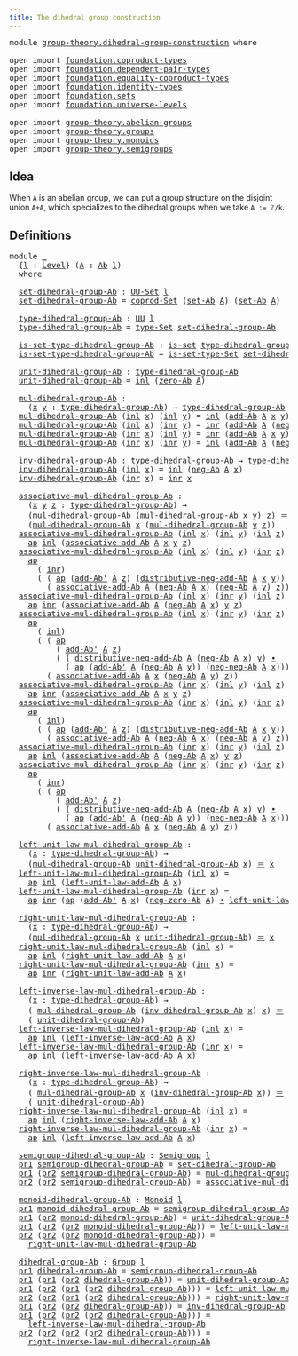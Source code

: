 ```yaml
---
title: The dihedral group construction
---
```


<pre class="Agda"><a id="57" class="Keyword">module</a> <a id="64" href="group-theory.dihedral-group-construction.html" class="Module">group-theory.dihedral-group-construction</a> <a id="105" class="Keyword">where</a>

<a id="112" class="Keyword">open</a> <a id="117" class="Keyword">import</a> <a id="124" href="foundation.coproduct-types.html" class="Module">foundation.coproduct-types</a>
<a id="151" class="Keyword">open</a> <a id="156" class="Keyword">import</a> <a id="163" href="foundation.dependent-pair-types.html" class="Module">foundation.dependent-pair-types</a>
<a id="195" class="Keyword">open</a> <a id="200" class="Keyword">import</a> <a id="207" href="foundation.equality-coproduct-types.html" class="Module">foundation.equality-coproduct-types</a>
<a id="243" class="Keyword">open</a> <a id="248" class="Keyword">import</a> <a id="255" href="foundation.identity-types.html" class="Module">foundation.identity-types</a>
<a id="281" class="Keyword">open</a> <a id="286" class="Keyword">import</a> <a id="293" href="foundation.sets.html" class="Module">foundation.sets</a>
<a id="309" class="Keyword">open</a> <a id="314" class="Keyword">import</a> <a id="321" href="foundation.universe-levels.html" class="Module">foundation.universe-levels</a>

<a id="349" class="Keyword">open</a> <a id="354" class="Keyword">import</a> <a id="361" href="group-theory.abelian-groups.html" class="Module">group-theory.abelian-groups</a>
<a id="389" class="Keyword">open</a> <a id="394" class="Keyword">import</a> <a id="401" href="group-theory.groups.html" class="Module">group-theory.groups</a>
<a id="421" class="Keyword">open</a> <a id="426" class="Keyword">import</a> <a id="433" href="group-theory.monoids.html" class="Module">group-theory.monoids</a>
<a id="454" class="Keyword">open</a> <a id="459" class="Keyword">import</a> <a id="466" href="group-theory.semigroups.html" class="Module">group-theory.semigroups</a>
</pre>
## Idea

When `A` is an abelian group, we can put a group structure on the disjoint union `A+A`, which specializes to the dihedral groups when we take `A := ℤ/k`.

## Definitions

<pre class="Agda"><a id="683" class="Keyword">module</a> <a id="690" href="group-theory.dihedral-group-construction.html#690" class="Module">_</a>
  <a id="694" class="Symbol">{</a><a id="695" href="group-theory.dihedral-group-construction.html#695" class="Bound">l</a> <a id="697" class="Symbol">:</a> <a id="699" href="Agda.Primitive.html#597" class="Postulate">Level</a><a id="704" class="Symbol">}</a> <a id="706" class="Symbol">(</a><a id="707" href="group-theory.dihedral-group-construction.html#707" class="Bound">A</a> <a id="709" class="Symbol">:</a> <a id="711" href="group-theory.abelian-groups.html#2512" class="Function">Ab</a> <a id="714" href="group-theory.dihedral-group-construction.html#695" class="Bound">l</a><a id="715" class="Symbol">)</a>
  <a id="719" class="Keyword">where</a>

  <a id="728" href="group-theory.dihedral-group-construction.html#728" class="Function">set-dihedral-group-Ab</a> <a id="750" class="Symbol">:</a> <a id="752" href="foundation-core.sets.html#1190" class="Function">UU-Set</a> <a id="759" href="group-theory.dihedral-group-construction.html#695" class="Bound">l</a>
  <a id="763" href="group-theory.dihedral-group-construction.html#728" class="Function">set-dihedral-group-Ab</a> <a id="785" class="Symbol">=</a> <a id="787" href="foundation.equality-coproduct-types.html#11165" class="Function">coprod-Set</a> <a id="798" class="Symbol">(</a><a id="799" href="group-theory.abelian-groups.html#2646" class="Function">set-Ab</a> <a id="806" href="group-theory.dihedral-group-construction.html#707" class="Bound">A</a><a id="807" class="Symbol">)</a> <a id="809" class="Symbol">(</a><a id="810" href="group-theory.abelian-groups.html#2646" class="Function">set-Ab</a> <a id="817" href="group-theory.dihedral-group-construction.html#707" class="Bound">A</a><a id="818" class="Symbol">)</a>

  <a id="823" href="group-theory.dihedral-group-construction.html#823" class="Function">type-dihedral-group-Ab</a> <a id="846" class="Symbol">:</a> <a id="848" href="foundation-core.universe-levels.html#235" class="Primitive">UU</a> <a id="851" href="group-theory.dihedral-group-construction.html#695" class="Bound">l</a>
  <a id="855" href="group-theory.dihedral-group-construction.html#823" class="Function">type-dihedral-group-Ab</a> <a id="878" class="Symbol">=</a> <a id="880" href="foundation-core.sets.html#1304" class="Function">type-Set</a> <a id="889" href="group-theory.dihedral-group-construction.html#728" class="Function">set-dihedral-group-Ab</a>

  <a id="914" href="group-theory.dihedral-group-construction.html#914" class="Function">is-set-type-dihedral-group-Ab</a> <a id="944" class="Symbol">:</a> <a id="946" href="foundation-core.sets.html#1113" class="Function">is-set</a> <a id="953" href="group-theory.dihedral-group-construction.html#823" class="Function">type-dihedral-group-Ab</a>
  <a id="978" href="group-theory.dihedral-group-construction.html#914" class="Function">is-set-type-dihedral-group-Ab</a> <a id="1008" class="Symbol">=</a> <a id="1010" href="foundation-core.sets.html#1355" class="Function">is-set-type-Set</a> <a id="1026" href="group-theory.dihedral-group-construction.html#728" class="Function">set-dihedral-group-Ab</a>

  <a id="1051" href="group-theory.dihedral-group-construction.html#1051" class="Function">unit-dihedral-group-Ab</a> <a id="1074" class="Symbol">:</a> <a id="1076" href="group-theory.dihedral-group-construction.html#823" class="Function">type-dihedral-group-Ab</a>
  <a id="1101" href="group-theory.dihedral-group-construction.html#1051" class="Function">unit-dihedral-group-Ab</a> <a id="1124" class="Symbol">=</a> <a id="1126" href="foundation.coproduct-types.html#1250" class="InductiveConstructor">inl</a> <a id="1130" class="Symbol">(</a><a id="1131" href="group-theory.abelian-groups.html#3983" class="Function">zero-Ab</a> <a id="1139" href="group-theory.dihedral-group-construction.html#707" class="Bound">A</a><a id="1140" class="Symbol">)</a>

  <a id="1145" href="group-theory.dihedral-group-construction.html#1145" class="Function">mul-dihedral-group-Ab</a> <a id="1167" class="Symbol">:</a>
    <a id="1173" class="Symbol">(</a><a id="1174" href="group-theory.dihedral-group-construction.html#1174" class="Bound">x</a> <a id="1176" href="group-theory.dihedral-group-construction.html#1176" class="Bound">y</a> <a id="1178" class="Symbol">:</a> <a id="1180" href="group-theory.dihedral-group-construction.html#823" class="Function">type-dihedral-group-Ab</a><a id="1202" class="Symbol">)</a> <a id="1204" class="Symbol">→</a> <a id="1206" href="group-theory.dihedral-group-construction.html#823" class="Function">type-dihedral-group-Ab</a>
  <a id="1231" href="group-theory.dihedral-group-construction.html#1145" class="Function">mul-dihedral-group-Ab</a> <a id="1253" class="Symbol">(</a><a id="1254" href="foundation.coproduct-types.html#1250" class="InductiveConstructor">inl</a> <a id="1258" href="group-theory.dihedral-group-construction.html#1258" class="Bound">x</a><a id="1259" class="Symbol">)</a> <a id="1261" class="Symbol">(</a><a id="1262" href="foundation.coproduct-types.html#1250" class="InductiveConstructor">inl</a> <a id="1266" href="group-theory.dihedral-group-construction.html#1266" class="Bound">y</a><a id="1267" class="Symbol">)</a> <a id="1269" class="Symbol">=</a> <a id="1271" href="foundation.coproduct-types.html#1250" class="InductiveConstructor">inl</a> <a id="1275" class="Symbol">(</a><a id="1276" href="group-theory.abelian-groups.html#3073" class="Function">add-Ab</a> <a id="1283" href="group-theory.dihedral-group-construction.html#707" class="Bound">A</a> <a id="1285" href="group-theory.dihedral-group-construction.html#1258" class="Bound">x</a> <a id="1287" href="group-theory.dihedral-group-construction.html#1266" class="Bound">y</a><a id="1288" class="Symbol">)</a>
  <a id="1292" href="group-theory.dihedral-group-construction.html#1145" class="Function">mul-dihedral-group-Ab</a> <a id="1314" class="Symbol">(</a><a id="1315" href="foundation.coproduct-types.html#1250" class="InductiveConstructor">inl</a> <a id="1319" href="group-theory.dihedral-group-construction.html#1319" class="Bound">x</a><a id="1320" class="Symbol">)</a> <a id="1322" class="Symbol">(</a><a id="1323" href="foundation.coproduct-types.html#1268" class="InductiveConstructor">inr</a> <a id="1327" href="group-theory.dihedral-group-construction.html#1327" class="Bound">y</a><a id="1328" class="Symbol">)</a> <a id="1330" class="Symbol">=</a> <a id="1332" href="foundation.coproduct-types.html#1268" class="InductiveConstructor">inr</a> <a id="1336" class="Symbol">(</a><a id="1337" href="group-theory.abelian-groups.html#3073" class="Function">add-Ab</a> <a id="1344" href="group-theory.dihedral-group-construction.html#707" class="Bound">A</a> <a id="1346" class="Symbol">(</a><a id="1347" href="group-theory.abelian-groups.html#4621" class="Function">neg-Ab</a> <a id="1354" href="group-theory.dihedral-group-construction.html#707" class="Bound">A</a> <a id="1356" href="group-theory.dihedral-group-construction.html#1319" class="Bound">x</a><a id="1357" class="Symbol">)</a> <a id="1359" href="group-theory.dihedral-group-construction.html#1327" class="Bound">y</a><a id="1360" class="Symbol">)</a>
  <a id="1364" href="group-theory.dihedral-group-construction.html#1145" class="Function">mul-dihedral-group-Ab</a> <a id="1386" class="Symbol">(</a><a id="1387" href="foundation.coproduct-types.html#1268" class="InductiveConstructor">inr</a> <a id="1391" href="group-theory.dihedral-group-construction.html#1391" class="Bound">x</a><a id="1392" class="Symbol">)</a> <a id="1394" class="Symbol">(</a><a id="1395" href="foundation.coproduct-types.html#1250" class="InductiveConstructor">inl</a> <a id="1399" href="group-theory.dihedral-group-construction.html#1399" class="Bound">y</a><a id="1400" class="Symbol">)</a> <a id="1402" class="Symbol">=</a> <a id="1404" href="foundation.coproduct-types.html#1268" class="InductiveConstructor">inr</a> <a id="1408" class="Symbol">(</a><a id="1409" href="group-theory.abelian-groups.html#3073" class="Function">add-Ab</a> <a id="1416" href="group-theory.dihedral-group-construction.html#707" class="Bound">A</a> <a id="1418" href="group-theory.dihedral-group-construction.html#1391" class="Bound">x</a> <a id="1420" href="group-theory.dihedral-group-construction.html#1399" class="Bound">y</a><a id="1421" class="Symbol">)</a>
  <a id="1425" href="group-theory.dihedral-group-construction.html#1145" class="Function">mul-dihedral-group-Ab</a> <a id="1447" class="Symbol">(</a><a id="1448" href="foundation.coproduct-types.html#1268" class="InductiveConstructor">inr</a> <a id="1452" href="group-theory.dihedral-group-construction.html#1452" class="Bound">x</a><a id="1453" class="Symbol">)</a> <a id="1455" class="Symbol">(</a><a id="1456" href="foundation.coproduct-types.html#1268" class="InductiveConstructor">inr</a> <a id="1460" href="group-theory.dihedral-group-construction.html#1460" class="Bound">y</a><a id="1461" class="Symbol">)</a> <a id="1463" class="Symbol">=</a> <a id="1465" href="foundation.coproduct-types.html#1250" class="InductiveConstructor">inl</a> <a id="1469" class="Symbol">(</a><a id="1470" href="group-theory.abelian-groups.html#3073" class="Function">add-Ab</a> <a id="1477" href="group-theory.dihedral-group-construction.html#707" class="Bound">A</a> <a id="1479" class="Symbol">(</a><a id="1480" href="group-theory.abelian-groups.html#4621" class="Function">neg-Ab</a> <a id="1487" href="group-theory.dihedral-group-construction.html#707" class="Bound">A</a> <a id="1489" href="group-theory.dihedral-group-construction.html#1452" class="Bound">x</a><a id="1490" class="Symbol">)</a> <a id="1492" href="group-theory.dihedral-group-construction.html#1460" class="Bound">y</a><a id="1493" class="Symbol">)</a>

  <a id="1498" href="group-theory.dihedral-group-construction.html#1498" class="Function">inv-dihedral-group-Ab</a> <a id="1520" class="Symbol">:</a> <a id="1522" href="group-theory.dihedral-group-construction.html#823" class="Function">type-dihedral-group-Ab</a> <a id="1545" class="Symbol">→</a> <a id="1547" href="group-theory.dihedral-group-construction.html#823" class="Function">type-dihedral-group-Ab</a>
  <a id="1572" href="group-theory.dihedral-group-construction.html#1498" class="Function">inv-dihedral-group-Ab</a> <a id="1594" class="Symbol">(</a><a id="1595" href="foundation.coproduct-types.html#1250" class="InductiveConstructor">inl</a> <a id="1599" href="group-theory.dihedral-group-construction.html#1599" class="Bound">x</a><a id="1600" class="Symbol">)</a> <a id="1602" class="Symbol">=</a> <a id="1604" href="foundation.coproduct-types.html#1250" class="InductiveConstructor">inl</a> <a id="1608" class="Symbol">(</a><a id="1609" href="group-theory.abelian-groups.html#4621" class="Function">neg-Ab</a> <a id="1616" href="group-theory.dihedral-group-construction.html#707" class="Bound">A</a> <a id="1618" href="group-theory.dihedral-group-construction.html#1599" class="Bound">x</a><a id="1619" class="Symbol">)</a>
  <a id="1623" href="group-theory.dihedral-group-construction.html#1498" class="Function">inv-dihedral-group-Ab</a> <a id="1645" class="Symbol">(</a><a id="1646" href="foundation.coproduct-types.html#1268" class="InductiveConstructor">inr</a> <a id="1650" href="group-theory.dihedral-group-construction.html#1650" class="Bound">x</a><a id="1651" class="Symbol">)</a> <a id="1653" class="Symbol">=</a> <a id="1655" href="foundation.coproduct-types.html#1268" class="InductiveConstructor">inr</a> <a id="1659" href="group-theory.dihedral-group-construction.html#1650" class="Bound">x</a>

  <a id="1664" href="group-theory.dihedral-group-construction.html#1664" class="Function">associative-mul-dihedral-group-Ab</a> <a id="1698" class="Symbol">:</a>
    <a id="1704" class="Symbol">(</a><a id="1705" href="group-theory.dihedral-group-construction.html#1705" class="Bound">x</a> <a id="1707" href="group-theory.dihedral-group-construction.html#1707" class="Bound">y</a> <a id="1709" href="group-theory.dihedral-group-construction.html#1709" class="Bound">z</a> <a id="1711" class="Symbol">:</a> <a id="1713" href="group-theory.dihedral-group-construction.html#823" class="Function">type-dihedral-group-Ab</a><a id="1735" class="Symbol">)</a> <a id="1737" class="Symbol">→</a>
    <a id="1743" class="Symbol">(</a><a id="1744" href="group-theory.dihedral-group-construction.html#1145" class="Function">mul-dihedral-group-Ab</a> <a id="1766" class="Symbol">(</a><a id="1767" href="group-theory.dihedral-group-construction.html#1145" class="Function">mul-dihedral-group-Ab</a> <a id="1789" href="group-theory.dihedral-group-construction.html#1705" class="Bound">x</a> <a id="1791" href="group-theory.dihedral-group-construction.html#1707" class="Bound">y</a><a id="1792" class="Symbol">)</a> <a id="1794" href="group-theory.dihedral-group-construction.html#1709" class="Bound">z</a><a id="1795" class="Symbol">)</a> <a id="1797" href="foundation-core.identity-types.html#1865" class="Function Operator">＝</a>
    <a id="1803" class="Symbol">(</a><a id="1804" href="group-theory.dihedral-group-construction.html#1145" class="Function">mul-dihedral-group-Ab</a> <a id="1826" href="group-theory.dihedral-group-construction.html#1705" class="Bound">x</a> <a id="1828" class="Symbol">(</a><a id="1829" href="group-theory.dihedral-group-construction.html#1145" class="Function">mul-dihedral-group-Ab</a> <a id="1851" href="group-theory.dihedral-group-construction.html#1707" class="Bound">y</a> <a id="1853" href="group-theory.dihedral-group-construction.html#1709" class="Bound">z</a><a id="1854" class="Symbol">))</a>
  <a id="1859" href="group-theory.dihedral-group-construction.html#1664" class="Function">associative-mul-dihedral-group-Ab</a> <a id="1893" class="Symbol">(</a><a id="1894" href="foundation.coproduct-types.html#1250" class="InductiveConstructor">inl</a> <a id="1898" href="group-theory.dihedral-group-construction.html#1898" class="Bound">x</a><a id="1899" class="Symbol">)</a> <a id="1901" class="Symbol">(</a><a id="1902" href="foundation.coproduct-types.html#1250" class="InductiveConstructor">inl</a> <a id="1906" href="group-theory.dihedral-group-construction.html#1906" class="Bound">y</a><a id="1907" class="Symbol">)</a> <a id="1909" class="Symbol">(</a><a id="1910" href="foundation.coproduct-types.html#1250" class="InductiveConstructor">inl</a> <a id="1914" href="group-theory.dihedral-group-construction.html#1914" class="Bound">z</a><a id="1915" class="Symbol">)</a> <a id="1917" class="Symbol">=</a>
    <a id="1923" href="foundation-core.identity-types.html#4003" class="Function">ap</a> <a id="1926" href="foundation.coproduct-types.html#1250" class="InductiveConstructor">inl</a> <a id="1930" class="Symbol">(</a><a id="1931" href="group-theory.abelian-groups.html#3458" class="Function">associative-add-Ab</a> <a id="1950" href="group-theory.dihedral-group-construction.html#707" class="Bound">A</a> <a id="1952" href="group-theory.dihedral-group-construction.html#1898" class="Bound">x</a> <a id="1954" href="group-theory.dihedral-group-construction.html#1906" class="Bound">y</a> <a id="1956" href="group-theory.dihedral-group-construction.html#1914" class="Bound">z</a><a id="1957" class="Symbol">)</a>
  <a id="1961" href="group-theory.dihedral-group-construction.html#1664" class="Function">associative-mul-dihedral-group-Ab</a> <a id="1995" class="Symbol">(</a><a id="1996" href="foundation.coproduct-types.html#1250" class="InductiveConstructor">inl</a> <a id="2000" href="group-theory.dihedral-group-construction.html#2000" class="Bound">x</a><a id="2001" class="Symbol">)</a> <a id="2003" class="Symbol">(</a><a id="2004" href="foundation.coproduct-types.html#1250" class="InductiveConstructor">inl</a> <a id="2008" href="group-theory.dihedral-group-construction.html#2008" class="Bound">y</a><a id="2009" class="Symbol">)</a> <a id="2011" class="Symbol">(</a><a id="2012" href="foundation.coproduct-types.html#1268" class="InductiveConstructor">inr</a> <a id="2016" href="group-theory.dihedral-group-construction.html#2016" class="Bound">z</a><a id="2017" class="Symbol">)</a> <a id="2019" class="Symbol">=</a>
    <a id="2025" href="foundation-core.identity-types.html#4003" class="Function">ap</a>
      <a id="2034" class="Symbol">(</a> <a id="2036" href="foundation.coproduct-types.html#1268" class="InductiveConstructor">inr</a><a id="2039" class="Symbol">)</a>
      <a id="2047" class="Symbol">(</a> <a id="2049" class="Symbol">(</a> <a id="2051" href="foundation-core.identity-types.html#4003" class="Function">ap</a> <a id="2054" class="Symbol">(</a><a id="2055" href="group-theory.abelian-groups.html#3178" class="Function">add-Ab&#39;</a> <a id="2063" href="group-theory.dihedral-group-construction.html#707" class="Bound">A</a> <a id="2065" href="group-theory.dihedral-group-construction.html#2016" class="Bound">z</a><a id="2066" class="Symbol">)</a> <a id="2068" class="Symbol">(</a><a id="2069" href="group-theory.abelian-groups.html#5516" class="Function">distributive-neg-add-Ab</a> <a id="2093" href="group-theory.dihedral-group-construction.html#707" class="Bound">A</a> <a id="2095" href="group-theory.dihedral-group-construction.html#2000" class="Bound">x</a> <a id="2097" href="group-theory.dihedral-group-construction.html#2008" class="Bound">y</a><a id="2098" class="Symbol">))</a> <a id="2101" href="foundation-core.identity-types.html#2425" class="Function Operator">∙</a>
        <a id="2111" class="Symbol">(</a> <a id="2113" href="group-theory.abelian-groups.html#3458" class="Function">associative-add-Ab</a> <a id="2132" href="group-theory.dihedral-group-construction.html#707" class="Bound">A</a> <a id="2134" class="Symbol">(</a><a id="2135" href="group-theory.abelian-groups.html#4621" class="Function">neg-Ab</a> <a id="2142" href="group-theory.dihedral-group-construction.html#707" class="Bound">A</a> <a id="2144" href="group-theory.dihedral-group-construction.html#2000" class="Bound">x</a><a id="2145" class="Symbol">)</a> <a id="2147" class="Symbol">(</a><a id="2148" href="group-theory.abelian-groups.html#4621" class="Function">neg-Ab</a> <a id="2155" href="group-theory.dihedral-group-construction.html#707" class="Bound">A</a> <a id="2157" href="group-theory.dihedral-group-construction.html#2008" class="Bound">y</a><a id="2158" class="Symbol">)</a> <a id="2160" href="group-theory.dihedral-group-construction.html#2016" class="Bound">z</a><a id="2161" class="Symbol">))</a>
  <a id="2166" href="group-theory.dihedral-group-construction.html#1664" class="Function">associative-mul-dihedral-group-Ab</a> <a id="2200" class="Symbol">(</a><a id="2201" href="foundation.coproduct-types.html#1250" class="InductiveConstructor">inl</a> <a id="2205" href="group-theory.dihedral-group-construction.html#2205" class="Bound">x</a><a id="2206" class="Symbol">)</a> <a id="2208" class="Symbol">(</a><a id="2209" href="foundation.coproduct-types.html#1268" class="InductiveConstructor">inr</a> <a id="2213" href="group-theory.dihedral-group-construction.html#2213" class="Bound">y</a><a id="2214" class="Symbol">)</a> <a id="2216" class="Symbol">(</a><a id="2217" href="foundation.coproduct-types.html#1250" class="InductiveConstructor">inl</a> <a id="2221" href="group-theory.dihedral-group-construction.html#2221" class="Bound">z</a><a id="2222" class="Symbol">)</a> <a id="2224" class="Symbol">=</a>
    <a id="2230" href="foundation-core.identity-types.html#4003" class="Function">ap</a> <a id="2233" href="foundation.coproduct-types.html#1268" class="InductiveConstructor">inr</a> <a id="2237" class="Symbol">(</a><a id="2238" href="group-theory.abelian-groups.html#3458" class="Function">associative-add-Ab</a> <a id="2257" href="group-theory.dihedral-group-construction.html#707" class="Bound">A</a> <a id="2259" class="Symbol">(</a><a id="2260" href="group-theory.abelian-groups.html#4621" class="Function">neg-Ab</a> <a id="2267" href="group-theory.dihedral-group-construction.html#707" class="Bound">A</a> <a id="2269" href="group-theory.dihedral-group-construction.html#2205" class="Bound">x</a><a id="2270" class="Symbol">)</a> <a id="2272" href="group-theory.dihedral-group-construction.html#2213" class="Bound">y</a> <a id="2274" href="group-theory.dihedral-group-construction.html#2221" class="Bound">z</a><a id="2275" class="Symbol">)</a>
  <a id="2279" href="group-theory.dihedral-group-construction.html#1664" class="Function">associative-mul-dihedral-group-Ab</a> <a id="2313" class="Symbol">(</a><a id="2314" href="foundation.coproduct-types.html#1250" class="InductiveConstructor">inl</a> <a id="2318" href="group-theory.dihedral-group-construction.html#2318" class="Bound">x</a><a id="2319" class="Symbol">)</a> <a id="2321" class="Symbol">(</a><a id="2322" href="foundation.coproduct-types.html#1268" class="InductiveConstructor">inr</a> <a id="2326" href="group-theory.dihedral-group-construction.html#2326" class="Bound">y</a><a id="2327" class="Symbol">)</a> <a id="2329" class="Symbol">(</a><a id="2330" href="foundation.coproduct-types.html#1268" class="InductiveConstructor">inr</a> <a id="2334" href="group-theory.dihedral-group-construction.html#2334" class="Bound">z</a><a id="2335" class="Symbol">)</a> <a id="2337" class="Symbol">=</a>
    <a id="2343" href="foundation-core.identity-types.html#4003" class="Function">ap</a>
      <a id="2352" class="Symbol">(</a> <a id="2354" href="foundation.coproduct-types.html#1250" class="InductiveConstructor">inl</a><a id="2357" class="Symbol">)</a>
      <a id="2365" class="Symbol">(</a> <a id="2367" class="Symbol">(</a> <a id="2369" href="foundation-core.identity-types.html#4003" class="Function">ap</a>
          <a id="2382" class="Symbol">(</a> <a id="2384" href="group-theory.abelian-groups.html#3178" class="Function">add-Ab&#39;</a> <a id="2392" href="group-theory.dihedral-group-construction.html#707" class="Bound">A</a> <a id="2394" href="group-theory.dihedral-group-construction.html#2334" class="Bound">z</a><a id="2395" class="Symbol">)</a>
          <a id="2407" class="Symbol">(</a> <a id="2409" class="Symbol">(</a> <a id="2411" href="group-theory.abelian-groups.html#5516" class="Function">distributive-neg-add-Ab</a> <a id="2435" href="group-theory.dihedral-group-construction.html#707" class="Bound">A</a> <a id="2437" class="Symbol">(</a><a id="2438" href="group-theory.abelian-groups.html#4621" class="Function">neg-Ab</a> <a id="2445" href="group-theory.dihedral-group-construction.html#707" class="Bound">A</a> <a id="2447" href="group-theory.dihedral-group-construction.html#2318" class="Bound">x</a><a id="2448" class="Symbol">)</a> <a id="2450" href="group-theory.dihedral-group-construction.html#2326" class="Bound">y</a><a id="2451" class="Symbol">)</a> <a id="2453" href="foundation-core.identity-types.html#2425" class="Function Operator">∙</a>
            <a id="2467" class="Symbol">(</a> <a id="2469" href="foundation-core.identity-types.html#4003" class="Function">ap</a> <a id="2472" class="Symbol">(</a><a id="2473" href="group-theory.abelian-groups.html#3178" class="Function">add-Ab&#39;</a> <a id="2481" href="group-theory.dihedral-group-construction.html#707" class="Bound">A</a> <a id="2483" class="Symbol">(</a><a id="2484" href="group-theory.abelian-groups.html#4621" class="Function">neg-Ab</a> <a id="2491" href="group-theory.dihedral-group-construction.html#707" class="Bound">A</a> <a id="2493" href="group-theory.dihedral-group-construction.html#2326" class="Bound">y</a><a id="2494" class="Symbol">))</a> <a id="2497" class="Symbol">(</a><a id="2498" href="group-theory.abelian-groups.html#5791" class="Function">neg-neg-Ab</a> <a id="2509" href="group-theory.dihedral-group-construction.html#707" class="Bound">A</a> <a id="2511" href="group-theory.dihedral-group-construction.html#2318" class="Bound">x</a><a id="2512" class="Symbol">))))</a> <a id="2517" href="foundation-core.identity-types.html#2425" class="Function Operator">∙</a>
        <a id="2527" class="Symbol">(</a> <a id="2529" href="group-theory.abelian-groups.html#3458" class="Function">associative-add-Ab</a> <a id="2548" href="group-theory.dihedral-group-construction.html#707" class="Bound">A</a> <a id="2550" href="group-theory.dihedral-group-construction.html#2318" class="Bound">x</a> <a id="2552" class="Symbol">(</a><a id="2553" href="group-theory.abelian-groups.html#4621" class="Function">neg-Ab</a> <a id="2560" href="group-theory.dihedral-group-construction.html#707" class="Bound">A</a> <a id="2562" href="group-theory.dihedral-group-construction.html#2326" class="Bound">y</a><a id="2563" class="Symbol">)</a> <a id="2565" href="group-theory.dihedral-group-construction.html#2334" class="Bound">z</a><a id="2566" class="Symbol">))</a>
  <a id="2571" href="group-theory.dihedral-group-construction.html#1664" class="Function">associative-mul-dihedral-group-Ab</a> <a id="2605" class="Symbol">(</a><a id="2606" href="foundation.coproduct-types.html#1268" class="InductiveConstructor">inr</a> <a id="2610" href="group-theory.dihedral-group-construction.html#2610" class="Bound">x</a><a id="2611" class="Symbol">)</a> <a id="2613" class="Symbol">(</a><a id="2614" href="foundation.coproduct-types.html#1250" class="InductiveConstructor">inl</a> <a id="2618" href="group-theory.dihedral-group-construction.html#2618" class="Bound">y</a><a id="2619" class="Symbol">)</a> <a id="2621" class="Symbol">(</a><a id="2622" href="foundation.coproduct-types.html#1250" class="InductiveConstructor">inl</a> <a id="2626" href="group-theory.dihedral-group-construction.html#2626" class="Bound">z</a><a id="2627" class="Symbol">)</a> <a id="2629" class="Symbol">=</a>
    <a id="2635" href="foundation-core.identity-types.html#4003" class="Function">ap</a> <a id="2638" href="foundation.coproduct-types.html#1268" class="InductiveConstructor">inr</a> <a id="2642" class="Symbol">(</a><a id="2643" href="group-theory.abelian-groups.html#3458" class="Function">associative-add-Ab</a> <a id="2662" href="group-theory.dihedral-group-construction.html#707" class="Bound">A</a> <a id="2664" href="group-theory.dihedral-group-construction.html#2610" class="Bound">x</a> <a id="2666" href="group-theory.dihedral-group-construction.html#2618" class="Bound">y</a> <a id="2668" href="group-theory.dihedral-group-construction.html#2626" class="Bound">z</a><a id="2669" class="Symbol">)</a>
  <a id="2673" href="group-theory.dihedral-group-construction.html#1664" class="Function">associative-mul-dihedral-group-Ab</a> <a id="2707" class="Symbol">(</a><a id="2708" href="foundation.coproduct-types.html#1268" class="InductiveConstructor">inr</a> <a id="2712" href="group-theory.dihedral-group-construction.html#2712" class="Bound">x</a><a id="2713" class="Symbol">)</a> <a id="2715" class="Symbol">(</a><a id="2716" href="foundation.coproduct-types.html#1250" class="InductiveConstructor">inl</a> <a id="2720" href="group-theory.dihedral-group-construction.html#2720" class="Bound">y</a><a id="2721" class="Symbol">)</a> <a id="2723" class="Symbol">(</a><a id="2724" href="foundation.coproduct-types.html#1268" class="InductiveConstructor">inr</a> <a id="2728" href="group-theory.dihedral-group-construction.html#2728" class="Bound">z</a><a id="2729" class="Symbol">)</a> <a id="2731" class="Symbol">=</a>
    <a id="2737" href="foundation-core.identity-types.html#4003" class="Function">ap</a>
      <a id="2746" class="Symbol">(</a> <a id="2748" href="foundation.coproduct-types.html#1250" class="InductiveConstructor">inl</a><a id="2751" class="Symbol">)</a>
      <a id="2759" class="Symbol">(</a> <a id="2761" class="Symbol">(</a> <a id="2763" href="foundation-core.identity-types.html#4003" class="Function">ap</a> <a id="2766" class="Symbol">(</a><a id="2767" href="group-theory.abelian-groups.html#3178" class="Function">add-Ab&#39;</a> <a id="2775" href="group-theory.dihedral-group-construction.html#707" class="Bound">A</a> <a id="2777" href="group-theory.dihedral-group-construction.html#2728" class="Bound">z</a><a id="2778" class="Symbol">)</a> <a id="2780" class="Symbol">(</a><a id="2781" href="group-theory.abelian-groups.html#5516" class="Function">distributive-neg-add-Ab</a> <a id="2805" href="group-theory.dihedral-group-construction.html#707" class="Bound">A</a> <a id="2807" href="group-theory.dihedral-group-construction.html#2712" class="Bound">x</a> <a id="2809" href="group-theory.dihedral-group-construction.html#2720" class="Bound">y</a><a id="2810" class="Symbol">))</a> <a id="2813" href="foundation-core.identity-types.html#2425" class="Function Operator">∙</a>
        <a id="2823" class="Symbol">(</a> <a id="2825" href="group-theory.abelian-groups.html#3458" class="Function">associative-add-Ab</a> <a id="2844" href="group-theory.dihedral-group-construction.html#707" class="Bound">A</a> <a id="2846" class="Symbol">(</a><a id="2847" href="group-theory.abelian-groups.html#4621" class="Function">neg-Ab</a> <a id="2854" href="group-theory.dihedral-group-construction.html#707" class="Bound">A</a> <a id="2856" href="group-theory.dihedral-group-construction.html#2712" class="Bound">x</a><a id="2857" class="Symbol">)</a> <a id="2859" class="Symbol">(</a><a id="2860" href="group-theory.abelian-groups.html#4621" class="Function">neg-Ab</a> <a id="2867" href="group-theory.dihedral-group-construction.html#707" class="Bound">A</a> <a id="2869" href="group-theory.dihedral-group-construction.html#2720" class="Bound">y</a><a id="2870" class="Symbol">)</a> <a id="2872" href="group-theory.dihedral-group-construction.html#2728" class="Bound">z</a><a id="2873" class="Symbol">))</a>
  <a id="2878" href="group-theory.dihedral-group-construction.html#1664" class="Function">associative-mul-dihedral-group-Ab</a> <a id="2912" class="Symbol">(</a><a id="2913" href="foundation.coproduct-types.html#1268" class="InductiveConstructor">inr</a> <a id="2917" href="group-theory.dihedral-group-construction.html#2917" class="Bound">x</a><a id="2918" class="Symbol">)</a> <a id="2920" class="Symbol">(</a><a id="2921" href="foundation.coproduct-types.html#1268" class="InductiveConstructor">inr</a> <a id="2925" href="group-theory.dihedral-group-construction.html#2925" class="Bound">y</a><a id="2926" class="Symbol">)</a> <a id="2928" class="Symbol">(</a><a id="2929" href="foundation.coproduct-types.html#1250" class="InductiveConstructor">inl</a> <a id="2933" href="group-theory.dihedral-group-construction.html#2933" class="Bound">z</a><a id="2934" class="Symbol">)</a> <a id="2936" class="Symbol">=</a>
    <a id="2942" href="foundation-core.identity-types.html#4003" class="Function">ap</a> <a id="2945" href="foundation.coproduct-types.html#1250" class="InductiveConstructor">inl</a> <a id="2949" class="Symbol">(</a><a id="2950" href="group-theory.abelian-groups.html#3458" class="Function">associative-add-Ab</a> <a id="2969" href="group-theory.dihedral-group-construction.html#707" class="Bound">A</a> <a id="2971" class="Symbol">(</a><a id="2972" href="group-theory.abelian-groups.html#4621" class="Function">neg-Ab</a> <a id="2979" href="group-theory.dihedral-group-construction.html#707" class="Bound">A</a> <a id="2981" href="group-theory.dihedral-group-construction.html#2917" class="Bound">x</a><a id="2982" class="Symbol">)</a> <a id="2984" href="group-theory.dihedral-group-construction.html#2925" class="Bound">y</a> <a id="2986" href="group-theory.dihedral-group-construction.html#2933" class="Bound">z</a><a id="2987" class="Symbol">)</a>
  <a id="2991" href="group-theory.dihedral-group-construction.html#1664" class="Function">associative-mul-dihedral-group-Ab</a> <a id="3025" class="Symbol">(</a><a id="3026" href="foundation.coproduct-types.html#1268" class="InductiveConstructor">inr</a> <a id="3030" href="group-theory.dihedral-group-construction.html#3030" class="Bound">x</a><a id="3031" class="Symbol">)</a> <a id="3033" class="Symbol">(</a><a id="3034" href="foundation.coproduct-types.html#1268" class="InductiveConstructor">inr</a> <a id="3038" href="group-theory.dihedral-group-construction.html#3038" class="Bound">y</a><a id="3039" class="Symbol">)</a> <a id="3041" class="Symbol">(</a><a id="3042" href="foundation.coproduct-types.html#1268" class="InductiveConstructor">inr</a> <a id="3046" href="group-theory.dihedral-group-construction.html#3046" class="Bound">z</a><a id="3047" class="Symbol">)</a> <a id="3049" class="Symbol">=</a>
    <a id="3055" href="foundation-core.identity-types.html#4003" class="Function">ap</a>
      <a id="3064" class="Symbol">(</a> <a id="3066" href="foundation.coproduct-types.html#1268" class="InductiveConstructor">inr</a><a id="3069" class="Symbol">)</a>
      <a id="3077" class="Symbol">(</a> <a id="3079" class="Symbol">(</a> <a id="3081" href="foundation-core.identity-types.html#4003" class="Function">ap</a>
          <a id="3094" class="Symbol">(</a> <a id="3096" href="group-theory.abelian-groups.html#3178" class="Function">add-Ab&#39;</a> <a id="3104" href="group-theory.dihedral-group-construction.html#707" class="Bound">A</a> <a id="3106" href="group-theory.dihedral-group-construction.html#3046" class="Bound">z</a><a id="3107" class="Symbol">)</a>
          <a id="3119" class="Symbol">(</a> <a id="3121" class="Symbol">(</a> <a id="3123" href="group-theory.abelian-groups.html#5516" class="Function">distributive-neg-add-Ab</a> <a id="3147" href="group-theory.dihedral-group-construction.html#707" class="Bound">A</a> <a id="3149" class="Symbol">(</a><a id="3150" href="group-theory.abelian-groups.html#4621" class="Function">neg-Ab</a> <a id="3157" href="group-theory.dihedral-group-construction.html#707" class="Bound">A</a> <a id="3159" href="group-theory.dihedral-group-construction.html#3030" class="Bound">x</a><a id="3160" class="Symbol">)</a> <a id="3162" href="group-theory.dihedral-group-construction.html#3038" class="Bound">y</a><a id="3163" class="Symbol">)</a> <a id="3165" href="foundation-core.identity-types.html#2425" class="Function Operator">∙</a>
            <a id="3179" class="Symbol">(</a> <a id="3181" href="foundation-core.identity-types.html#4003" class="Function">ap</a> <a id="3184" class="Symbol">(</a><a id="3185" href="group-theory.abelian-groups.html#3178" class="Function">add-Ab&#39;</a> <a id="3193" href="group-theory.dihedral-group-construction.html#707" class="Bound">A</a> <a id="3195" class="Symbol">(</a><a id="3196" href="group-theory.abelian-groups.html#4621" class="Function">neg-Ab</a> <a id="3203" href="group-theory.dihedral-group-construction.html#707" class="Bound">A</a> <a id="3205" href="group-theory.dihedral-group-construction.html#3038" class="Bound">y</a><a id="3206" class="Symbol">))</a> <a id="3209" class="Symbol">(</a><a id="3210" href="group-theory.abelian-groups.html#5791" class="Function">neg-neg-Ab</a> <a id="3221" href="group-theory.dihedral-group-construction.html#707" class="Bound">A</a> <a id="3223" href="group-theory.dihedral-group-construction.html#3030" class="Bound">x</a><a id="3224" class="Symbol">))))</a> <a id="3229" href="foundation-core.identity-types.html#2425" class="Function Operator">∙</a>
        <a id="3239" class="Symbol">(</a> <a id="3241" href="group-theory.abelian-groups.html#3458" class="Function">associative-add-Ab</a> <a id="3260" href="group-theory.dihedral-group-construction.html#707" class="Bound">A</a> <a id="3262" href="group-theory.dihedral-group-construction.html#3030" class="Bound">x</a> <a id="3264" class="Symbol">(</a><a id="3265" href="group-theory.abelian-groups.html#4621" class="Function">neg-Ab</a> <a id="3272" href="group-theory.dihedral-group-construction.html#707" class="Bound">A</a> <a id="3274" href="group-theory.dihedral-group-construction.html#3038" class="Bound">y</a><a id="3275" class="Symbol">)</a> <a id="3277" href="group-theory.dihedral-group-construction.html#3046" class="Bound">z</a><a id="3278" class="Symbol">))</a>

  <a id="3284" href="group-theory.dihedral-group-construction.html#3284" class="Function">left-unit-law-mul-dihedral-group-Ab</a> <a id="3320" class="Symbol">:</a>
    <a id="3326" class="Symbol">(</a><a id="3327" href="group-theory.dihedral-group-construction.html#3327" class="Bound">x</a> <a id="3329" class="Symbol">:</a> <a id="3331" href="group-theory.dihedral-group-construction.html#823" class="Function">type-dihedral-group-Ab</a><a id="3353" class="Symbol">)</a> <a id="3355" class="Symbol">→</a>
    <a id="3361" class="Symbol">(</a><a id="3362" href="group-theory.dihedral-group-construction.html#1145" class="Function">mul-dihedral-group-Ab</a> <a id="3384" href="group-theory.dihedral-group-construction.html#1051" class="Function">unit-dihedral-group-Ab</a> <a id="3407" href="group-theory.dihedral-group-construction.html#3327" class="Bound">x</a><a id="3408" class="Symbol">)</a> <a id="3410" href="foundation-core.identity-types.html#1865" class="Function Operator">＝</a> <a id="3412" href="group-theory.dihedral-group-construction.html#3327" class="Bound">x</a>
  <a id="3416" href="group-theory.dihedral-group-construction.html#3284" class="Function">left-unit-law-mul-dihedral-group-Ab</a> <a id="3452" class="Symbol">(</a><a id="3453" href="foundation.coproduct-types.html#1250" class="InductiveConstructor">inl</a> <a id="3457" href="group-theory.dihedral-group-construction.html#3457" class="Bound">x</a><a id="3458" class="Symbol">)</a> <a id="3460" class="Symbol">=</a>
    <a id="3466" href="foundation-core.identity-types.html#4003" class="Function">ap</a> <a id="3469" href="foundation.coproduct-types.html#1250" class="InductiveConstructor">inl</a> <a id="3473" class="Symbol">(</a><a id="3474" href="group-theory.abelian-groups.html#4157" class="Function">left-unit-law-add-Ab</a> <a id="3495" href="group-theory.dihedral-group-construction.html#707" class="Bound">A</a> <a id="3497" href="group-theory.dihedral-group-construction.html#3457" class="Bound">x</a><a id="3498" class="Symbol">)</a>
  <a id="3502" href="group-theory.dihedral-group-construction.html#3284" class="Function">left-unit-law-mul-dihedral-group-Ab</a> <a id="3538" class="Symbol">(</a><a id="3539" href="foundation.coproduct-types.html#1268" class="InductiveConstructor">inr</a> <a id="3543" href="group-theory.dihedral-group-construction.html#3543" class="Bound">x</a><a id="3544" class="Symbol">)</a> <a id="3546" class="Symbol">=</a>
    <a id="3552" href="foundation-core.identity-types.html#4003" class="Function">ap</a> <a id="3555" href="foundation.coproduct-types.html#1268" class="InductiveConstructor">inr</a> <a id="3559" class="Symbol">(</a><a id="3560" href="foundation-core.identity-types.html#4003" class="Function">ap</a> <a id="3563" class="Symbol">(</a><a id="3564" href="group-theory.abelian-groups.html#3178" class="Function">add-Ab&#39;</a> <a id="3572" href="group-theory.dihedral-group-construction.html#707" class="Bound">A</a> <a id="3574" href="group-theory.dihedral-group-construction.html#3543" class="Bound">x</a><a id="3575" class="Symbol">)</a> <a id="3577" class="Symbol">(</a><a id="3578" href="group-theory.abelian-groups.html#5916" class="Function">neg-zero-Ab</a> <a id="3590" href="group-theory.dihedral-group-construction.html#707" class="Bound">A</a><a id="3591" class="Symbol">)</a> <a id="3593" href="foundation-core.identity-types.html#2425" class="Function Operator">∙</a> <a id="3595" href="group-theory.abelian-groups.html#4157" class="Function">left-unit-law-add-Ab</a> <a id="3616" href="group-theory.dihedral-group-construction.html#707" class="Bound">A</a> <a id="3618" href="group-theory.dihedral-group-construction.html#3543" class="Bound">x</a><a id="3619" class="Symbol">)</a>

  <a id="3624" href="group-theory.dihedral-group-construction.html#3624" class="Function">right-unit-law-mul-dihedral-group-Ab</a> <a id="3661" class="Symbol">:</a>
    <a id="3667" class="Symbol">(</a><a id="3668" href="group-theory.dihedral-group-construction.html#3668" class="Bound">x</a> <a id="3670" class="Symbol">:</a> <a id="3672" href="group-theory.dihedral-group-construction.html#823" class="Function">type-dihedral-group-Ab</a><a id="3694" class="Symbol">)</a> <a id="3696" class="Symbol">→</a>
    <a id="3702" class="Symbol">(</a><a id="3703" href="group-theory.dihedral-group-construction.html#1145" class="Function">mul-dihedral-group-Ab</a> <a id="3725" href="group-theory.dihedral-group-construction.html#3668" class="Bound">x</a> <a id="3727" href="group-theory.dihedral-group-construction.html#1051" class="Function">unit-dihedral-group-Ab</a><a id="3749" class="Symbol">)</a> <a id="3751" href="foundation-core.identity-types.html#1865" class="Function Operator">＝</a> <a id="3753" href="group-theory.dihedral-group-construction.html#3668" class="Bound">x</a>
  <a id="3757" href="group-theory.dihedral-group-construction.html#3624" class="Function">right-unit-law-mul-dihedral-group-Ab</a> <a id="3794" class="Symbol">(</a><a id="3795" href="foundation.coproduct-types.html#1250" class="InductiveConstructor">inl</a> <a id="3799" href="group-theory.dihedral-group-construction.html#3799" class="Bound">x</a><a id="3800" class="Symbol">)</a> <a id="3802" class="Symbol">=</a>
    <a id="3808" href="foundation-core.identity-types.html#4003" class="Function">ap</a> <a id="3811" href="foundation.coproduct-types.html#1250" class="InductiveConstructor">inl</a> <a id="3815" class="Symbol">(</a><a id="3816" href="group-theory.abelian-groups.html#4316" class="Function">right-unit-law-add-Ab</a> <a id="3838" href="group-theory.dihedral-group-construction.html#707" class="Bound">A</a> <a id="3840" href="group-theory.dihedral-group-construction.html#3799" class="Bound">x</a><a id="3841" class="Symbol">)</a>
  <a id="3845" href="group-theory.dihedral-group-construction.html#3624" class="Function">right-unit-law-mul-dihedral-group-Ab</a> <a id="3882" class="Symbol">(</a><a id="3883" href="foundation.coproduct-types.html#1268" class="InductiveConstructor">inr</a> <a id="3887" href="group-theory.dihedral-group-construction.html#3887" class="Bound">x</a><a id="3888" class="Symbol">)</a> <a id="3890" class="Symbol">=</a>
    <a id="3896" href="foundation-core.identity-types.html#4003" class="Function">ap</a> <a id="3899" href="foundation.coproduct-types.html#1268" class="InductiveConstructor">inr</a> <a id="3903" class="Symbol">(</a><a id="3904" href="group-theory.abelian-groups.html#4316" class="Function">right-unit-law-add-Ab</a> <a id="3926" href="group-theory.dihedral-group-construction.html#707" class="Bound">A</a> <a id="3928" href="group-theory.dihedral-group-construction.html#3887" class="Bound">x</a><a id="3929" class="Symbol">)</a>

  <a id="3934" href="group-theory.dihedral-group-construction.html#3934" class="Function">left-inverse-law-mul-dihedral-group-Ab</a> <a id="3973" class="Symbol">:</a>
    <a id="3979" class="Symbol">(</a><a id="3980" href="group-theory.dihedral-group-construction.html#3980" class="Bound">x</a> <a id="3982" class="Symbol">:</a> <a id="3984" href="group-theory.dihedral-group-construction.html#823" class="Function">type-dihedral-group-Ab</a><a id="4006" class="Symbol">)</a> <a id="4008" class="Symbol">→</a>
    <a id="4014" class="Symbol">(</a> <a id="4016" href="group-theory.dihedral-group-construction.html#1145" class="Function">mul-dihedral-group-Ab</a> <a id="4038" class="Symbol">(</a><a id="4039" href="group-theory.dihedral-group-construction.html#1498" class="Function">inv-dihedral-group-Ab</a> <a id="4061" href="group-theory.dihedral-group-construction.html#3980" class="Bound">x</a><a id="4062" class="Symbol">)</a> <a id="4064" href="group-theory.dihedral-group-construction.html#3980" class="Bound">x</a><a id="4065" class="Symbol">)</a> <a id="4067" href="foundation-core.identity-types.html#1865" class="Function Operator">＝</a>
    <a id="4073" class="Symbol">(</a> <a id="4075" href="group-theory.dihedral-group-construction.html#1051" class="Function">unit-dihedral-group-Ab</a><a id="4097" class="Symbol">)</a>
  <a id="4101" href="group-theory.dihedral-group-construction.html#3934" class="Function">left-inverse-law-mul-dihedral-group-Ab</a> <a id="4140" class="Symbol">(</a><a id="4141" href="foundation.coproduct-types.html#1250" class="InductiveConstructor">inl</a> <a id="4145" href="group-theory.dihedral-group-construction.html#4145" class="Bound">x</a><a id="4146" class="Symbol">)</a> <a id="4148" class="Symbol">=</a>
    <a id="4154" href="foundation-core.identity-types.html#4003" class="Function">ap</a> <a id="4157" href="foundation.coproduct-types.html#1250" class="InductiveConstructor">inl</a> <a id="4161" class="Symbol">(</a><a id="4162" href="group-theory.abelian-groups.html#4714" class="Function">left-inverse-law-add-Ab</a> <a id="4186" href="group-theory.dihedral-group-construction.html#707" class="Bound">A</a> <a id="4188" href="group-theory.dihedral-group-construction.html#4145" class="Bound">x</a><a id="4189" class="Symbol">)</a>
  <a id="4193" href="group-theory.dihedral-group-construction.html#3934" class="Function">left-inverse-law-mul-dihedral-group-Ab</a> <a id="4232" class="Symbol">(</a><a id="4233" href="foundation.coproduct-types.html#1268" class="InductiveConstructor">inr</a> <a id="4237" href="group-theory.dihedral-group-construction.html#4237" class="Bound">x</a><a id="4238" class="Symbol">)</a> <a id="4240" class="Symbol">=</a>
    <a id="4246" href="foundation-core.identity-types.html#4003" class="Function">ap</a> <a id="4249" href="foundation.coproduct-types.html#1250" class="InductiveConstructor">inl</a> <a id="4253" class="Symbol">(</a><a id="4254" href="group-theory.abelian-groups.html#4714" class="Function">left-inverse-law-add-Ab</a> <a id="4278" href="group-theory.dihedral-group-construction.html#707" class="Bound">A</a> <a id="4280" href="group-theory.dihedral-group-construction.html#4237" class="Bound">x</a><a id="4281" class="Symbol">)</a>

  <a id="4286" href="group-theory.dihedral-group-construction.html#4286" class="Function">right-inverse-law-mul-dihedral-group-Ab</a> <a id="4326" class="Symbol">:</a>
    <a id="4332" class="Symbol">(</a><a id="4333" href="group-theory.dihedral-group-construction.html#4333" class="Bound">x</a> <a id="4335" class="Symbol">:</a> <a id="4337" href="group-theory.dihedral-group-construction.html#823" class="Function">type-dihedral-group-Ab</a><a id="4359" class="Symbol">)</a> <a id="4361" class="Symbol">→</a>
    <a id="4367" class="Symbol">(</a> <a id="4369" href="group-theory.dihedral-group-construction.html#1145" class="Function">mul-dihedral-group-Ab</a> <a id="4391" href="group-theory.dihedral-group-construction.html#4333" class="Bound">x</a> <a id="4393" class="Symbol">(</a><a id="4394" href="group-theory.dihedral-group-construction.html#1498" class="Function">inv-dihedral-group-Ab</a> <a id="4416" href="group-theory.dihedral-group-construction.html#4333" class="Bound">x</a><a id="4417" class="Symbol">))</a> <a id="4420" href="foundation-core.identity-types.html#1865" class="Function Operator">＝</a>
    <a id="4426" class="Symbol">(</a> <a id="4428" href="group-theory.dihedral-group-construction.html#1051" class="Function">unit-dihedral-group-Ab</a><a id="4450" class="Symbol">)</a>
  <a id="4454" href="group-theory.dihedral-group-construction.html#4286" class="Function">right-inverse-law-mul-dihedral-group-Ab</a> <a id="4494" class="Symbol">(</a><a id="4495" href="foundation.coproduct-types.html#1250" class="InductiveConstructor">inl</a> <a id="4499" href="group-theory.dihedral-group-construction.html#4499" class="Bound">x</a><a id="4500" class="Symbol">)</a> <a id="4502" class="Symbol">=</a>
    <a id="4508" href="foundation-core.identity-types.html#4003" class="Function">ap</a> <a id="4511" href="foundation.coproduct-types.html#1250" class="InductiveConstructor">inl</a> <a id="4515" class="Symbol">(</a><a id="4516" href="group-theory.abelian-groups.html#4891" class="Function">right-inverse-law-add-Ab</a> <a id="4541" href="group-theory.dihedral-group-construction.html#707" class="Bound">A</a> <a id="4543" href="group-theory.dihedral-group-construction.html#4499" class="Bound">x</a><a id="4544" class="Symbol">)</a>
  <a id="4548" href="group-theory.dihedral-group-construction.html#4286" class="Function">right-inverse-law-mul-dihedral-group-Ab</a> <a id="4588" class="Symbol">(</a><a id="4589" href="foundation.coproduct-types.html#1268" class="InductiveConstructor">inr</a> <a id="4593" href="group-theory.dihedral-group-construction.html#4593" class="Bound">x</a><a id="4594" class="Symbol">)</a> <a id="4596" class="Symbol">=</a>
    <a id="4602" href="foundation-core.identity-types.html#4003" class="Function">ap</a> <a id="4605" href="foundation.coproduct-types.html#1250" class="InductiveConstructor">inl</a> <a id="4609" class="Symbol">(</a><a id="4610" href="group-theory.abelian-groups.html#4714" class="Function">left-inverse-law-add-Ab</a> <a id="4634" href="group-theory.dihedral-group-construction.html#707" class="Bound">A</a> <a id="4636" href="group-theory.dihedral-group-construction.html#4593" class="Bound">x</a><a id="4637" class="Symbol">)</a>

  <a id="4642" href="group-theory.dihedral-group-construction.html#4642" class="Function">semigroup-dihedral-group-Ab</a> <a id="4670" class="Symbol">:</a> <a id="4672" href="group-theory.semigroups.html#750" class="Function">Semigroup</a> <a id="4682" href="group-theory.dihedral-group-construction.html#695" class="Bound">l</a>
  <a id="4686" href="foundation-core.dependent-pair-types.html#605" class="Field">pr1</a> <a id="4690" href="group-theory.dihedral-group-construction.html#4642" class="Function">semigroup-dihedral-group-Ab</a> <a id="4718" class="Symbol">=</a> <a id="4720" href="group-theory.dihedral-group-construction.html#728" class="Function">set-dihedral-group-Ab</a>
  <a id="4744" href="foundation-core.dependent-pair-types.html#605" class="Field">pr1</a> <a id="4748" class="Symbol">(</a><a id="4749" href="foundation-core.dependent-pair-types.html#617" class="Field">pr2</a> <a id="4753" href="group-theory.dihedral-group-construction.html#4642" class="Function">semigroup-dihedral-group-Ab</a><a id="4780" class="Symbol">)</a> <a id="4782" class="Symbol">=</a> <a id="4784" href="group-theory.dihedral-group-construction.html#1145" class="Function">mul-dihedral-group-Ab</a>
  <a id="4808" href="foundation-core.dependent-pair-types.html#617" class="Field">pr2</a> <a id="4812" class="Symbol">(</a><a id="4813" href="foundation-core.dependent-pair-types.html#617" class="Field">pr2</a> <a id="4817" href="group-theory.dihedral-group-construction.html#4642" class="Function">semigroup-dihedral-group-Ab</a><a id="4844" class="Symbol">)</a> <a id="4846" class="Symbol">=</a> <a id="4848" href="group-theory.dihedral-group-construction.html#1664" class="Function">associative-mul-dihedral-group-Ab</a>

  <a id="4885" href="group-theory.dihedral-group-construction.html#4885" class="Function">monoid-dihedral-group-Ab</a> <a id="4910" class="Symbol">:</a> <a id="4912" href="group-theory.monoids.html#1020" class="Function">Monoid</a> <a id="4919" href="group-theory.dihedral-group-construction.html#695" class="Bound">l</a>
  <a id="4923" href="foundation-core.dependent-pair-types.html#605" class="Field">pr1</a> <a id="4927" href="group-theory.dihedral-group-construction.html#4885" class="Function">monoid-dihedral-group-Ab</a> <a id="4952" class="Symbol">=</a> <a id="4954" href="group-theory.dihedral-group-construction.html#4642" class="Function">semigroup-dihedral-group-Ab</a>
  <a id="4984" href="foundation-core.dependent-pair-types.html#605" class="Field">pr1</a> <a id="4988" class="Symbol">(</a><a id="4989" href="foundation-core.dependent-pair-types.html#617" class="Field">pr2</a> <a id="4993" href="group-theory.dihedral-group-construction.html#4885" class="Function">monoid-dihedral-group-Ab</a><a id="5017" class="Symbol">)</a> <a id="5019" class="Symbol">=</a> <a id="5021" href="group-theory.dihedral-group-construction.html#1051" class="Function">unit-dihedral-group-Ab</a>
  <a id="5046" href="foundation-core.dependent-pair-types.html#605" class="Field">pr1</a> <a id="5050" class="Symbol">(</a><a id="5051" href="foundation-core.dependent-pair-types.html#617" class="Field">pr2</a> <a id="5055" class="Symbol">(</a><a id="5056" href="foundation-core.dependent-pair-types.html#617" class="Field">pr2</a> <a id="5060" href="group-theory.dihedral-group-construction.html#4885" class="Function">monoid-dihedral-group-Ab</a><a id="5084" class="Symbol">))</a> <a id="5087" class="Symbol">=</a> <a id="5089" href="group-theory.dihedral-group-construction.html#3284" class="Function">left-unit-law-mul-dihedral-group-Ab</a>
  <a id="5127" href="foundation-core.dependent-pair-types.html#617" class="Field">pr2</a> <a id="5131" class="Symbol">(</a><a id="5132" href="foundation-core.dependent-pair-types.html#617" class="Field">pr2</a> <a id="5136" class="Symbol">(</a><a id="5137" href="foundation-core.dependent-pair-types.html#617" class="Field">pr2</a> <a id="5141" href="group-theory.dihedral-group-construction.html#4885" class="Function">monoid-dihedral-group-Ab</a><a id="5165" class="Symbol">))</a> <a id="5168" class="Symbol">=</a>
    <a id="5174" href="group-theory.dihedral-group-construction.html#3624" class="Function">right-unit-law-mul-dihedral-group-Ab</a>

  <a id="5214" href="group-theory.dihedral-group-construction.html#5214" class="Function">dihedral-group-Ab</a> <a id="5232" class="Symbol">:</a> <a id="5234" href="group-theory.groups.html#2481" class="Function">Group</a> <a id="5240" href="group-theory.dihedral-group-construction.html#695" class="Bound">l</a>
  <a id="5244" href="foundation-core.dependent-pair-types.html#605" class="Field">pr1</a> <a id="5248" href="group-theory.dihedral-group-construction.html#5214" class="Function">dihedral-group-Ab</a> <a id="5266" class="Symbol">=</a> <a id="5268" href="group-theory.dihedral-group-construction.html#4642" class="Function">semigroup-dihedral-group-Ab</a>
  <a id="5298" href="foundation-core.dependent-pair-types.html#605" class="Field">pr1</a> <a id="5302" class="Symbol">(</a><a id="5303" href="foundation-core.dependent-pair-types.html#605" class="Field">pr1</a> <a id="5307" class="Symbol">(</a><a id="5308" href="foundation-core.dependent-pair-types.html#617" class="Field">pr2</a> <a id="5312" href="group-theory.dihedral-group-construction.html#5214" class="Function">dihedral-group-Ab</a><a id="5329" class="Symbol">))</a> <a id="5332" class="Symbol">=</a> <a id="5334" href="group-theory.dihedral-group-construction.html#1051" class="Function">unit-dihedral-group-Ab</a>
  <a id="5359" href="foundation-core.dependent-pair-types.html#605" class="Field">pr1</a> <a id="5363" class="Symbol">(</a><a id="5364" href="foundation-core.dependent-pair-types.html#617" class="Field">pr2</a> <a id="5368" class="Symbol">(</a><a id="5369" href="foundation-core.dependent-pair-types.html#605" class="Field">pr1</a> <a id="5373" class="Symbol">(</a><a id="5374" href="foundation-core.dependent-pair-types.html#617" class="Field">pr2</a> <a id="5378" href="group-theory.dihedral-group-construction.html#5214" class="Function">dihedral-group-Ab</a><a id="5395" class="Symbol">)))</a> <a id="5399" class="Symbol">=</a> <a id="5401" href="group-theory.dihedral-group-construction.html#3284" class="Function">left-unit-law-mul-dihedral-group-Ab</a>
  <a id="5439" href="foundation-core.dependent-pair-types.html#617" class="Field">pr2</a> <a id="5443" class="Symbol">(</a><a id="5444" href="foundation-core.dependent-pair-types.html#617" class="Field">pr2</a> <a id="5448" class="Symbol">(</a><a id="5449" href="foundation-core.dependent-pair-types.html#605" class="Field">pr1</a> <a id="5453" class="Symbol">(</a><a id="5454" href="foundation-core.dependent-pair-types.html#617" class="Field">pr2</a> <a id="5458" href="group-theory.dihedral-group-construction.html#5214" class="Function">dihedral-group-Ab</a><a id="5475" class="Symbol">)))</a> <a id="5479" class="Symbol">=</a> <a id="5481" href="group-theory.dihedral-group-construction.html#3624" class="Function">right-unit-law-mul-dihedral-group-Ab</a>
  <a id="5520" href="foundation-core.dependent-pair-types.html#605" class="Field">pr1</a> <a id="5524" class="Symbol">(</a><a id="5525" href="foundation-core.dependent-pair-types.html#617" class="Field">pr2</a> <a id="5529" class="Symbol">(</a><a id="5530" href="foundation-core.dependent-pair-types.html#617" class="Field">pr2</a> <a id="5534" href="group-theory.dihedral-group-construction.html#5214" class="Function">dihedral-group-Ab</a><a id="5551" class="Symbol">))</a> <a id="5554" class="Symbol">=</a> <a id="5556" href="group-theory.dihedral-group-construction.html#1498" class="Function">inv-dihedral-group-Ab</a>
  <a id="5580" href="foundation-core.dependent-pair-types.html#605" class="Field">pr1</a> <a id="5584" class="Symbol">(</a><a id="5585" href="foundation-core.dependent-pair-types.html#617" class="Field">pr2</a> <a id="5589" class="Symbol">(</a><a id="5590" href="foundation-core.dependent-pair-types.html#617" class="Field">pr2</a> <a id="5594" class="Symbol">(</a><a id="5595" href="foundation-core.dependent-pair-types.html#617" class="Field">pr2</a> <a id="5599" href="group-theory.dihedral-group-construction.html#5214" class="Function">dihedral-group-Ab</a><a id="5616" class="Symbol">)))</a> <a id="5620" class="Symbol">=</a>
    <a id="5626" href="group-theory.dihedral-group-construction.html#3934" class="Function">left-inverse-law-mul-dihedral-group-Ab</a>
  <a id="5667" href="foundation-core.dependent-pair-types.html#617" class="Field">pr2</a> <a id="5671" class="Symbol">(</a><a id="5672" href="foundation-core.dependent-pair-types.html#617" class="Field">pr2</a> <a id="5676" class="Symbol">(</a><a id="5677" href="foundation-core.dependent-pair-types.html#617" class="Field">pr2</a> <a id="5681" class="Symbol">(</a><a id="5682" href="foundation-core.dependent-pair-types.html#617" class="Field">pr2</a> <a id="5686" href="group-theory.dihedral-group-construction.html#5214" class="Function">dihedral-group-Ab</a><a id="5703" class="Symbol">)))</a> <a id="5707" class="Symbol">=</a>
    <a id="5713" href="group-theory.dihedral-group-construction.html#4286" class="Function">right-inverse-law-mul-dihedral-group-Ab</a>
</pre>